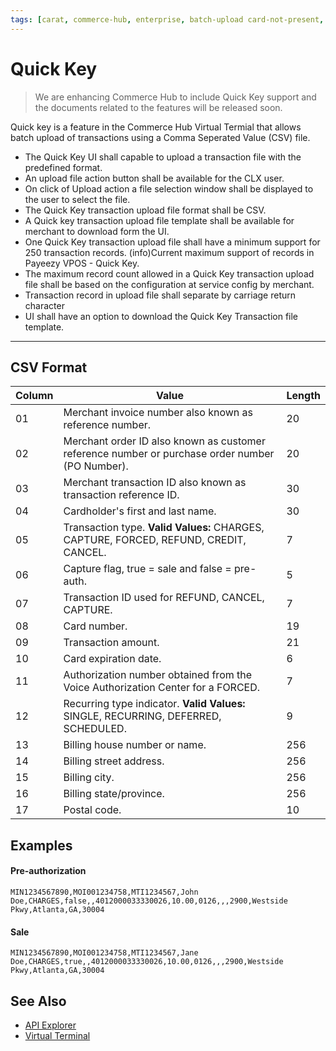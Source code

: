 ```yaml
---
tags: [carat, commerce-hub, enterprise, batch-upload card-not-present,  csv-format, virtual-terminal, online]
---
```


# Quick Key

<!-- theme: danger -->
> We are enhancing Commerce Hub to include Quick Key support and the documents related to the features will be released soon.

Quick key is a feature in the Commerce Hub Virtual Termial that allows batch upload of transactions using a Comma Seperated Value (CSV) file.

- The Quick Key UI shall capable to upload a transaction file with the predefined format.
- An upload file action button shall be available for the CLX user.
- On click of Upload action a file selection window shall be displayed to the user to select the file.
- The Quick Key transaction upload file format shall be CSV.
- A Quick key transaction upload file template shall be available for merchant to download form the UI.
- One Quick Key transaction upload file shall have a minimum support for 250 transaction records. (info)Current maximum support of records in Payeezy VPOS - Quick Key.
- The maximum record count allowed in a Quick Key transaction upload file shall be based on the configuration at service config by merchant.
- Transaction record in upload file shall separate by carriage return character
- UI shall have an option to download the Quick Key Transaction file template.

---

## CSV Format

| Column | Value | Length |
| ----- | ----- | ----- |
| 01 | Merchant invoice number also known as reference number. | 20 |
| 02 | Merchant order ID also known as customer reference number or purchase order number (PO Number). | 20 |
| 03 | Merchant transaction ID also known as transaction reference ID. | 30 |
| 04 | Cardholder's first and last name. | 30 |
| 05 | Transaction type. **Valid Values:** CHARGES, CAPTURE, FORCED, REFUND, CREDIT, CANCEL. | 7 |
| 06 | Capture flag, true = sale and false = pre-auth. | 5 |
| 07 | Transaction ID used for REFUND, CANCEL, CAPTURE. | 7 |
| 08 | Card number. | 19 |
| 09 | Transaction amount. | 21 |
| 10 | Card expiration date. | 6 |
| 11 | Authorization number obtained from the Voice Authorization Center for a FORCED. | 7 |
| 12 | Recurring type indicator. **Valid Values:** SINGLE, RECURRING, DEFERRED, SCHEDULED. | 9 |
| 13 | Billing house number or name. | 256 |
| 14 | Billing street address. | 256 |
| 15 | Billing city. | 256 |
| 16 | Billing state/province. | 256 | 
| 17 | Postal code. | 10 |

## Examples

#### Pre-authorization

`MIN1234567890,MOI001234758,MTI1234567,John Doe,CHARGES,false,,4012000033330026,10.00,0126,,,2900,Westside Pkwy,Atlanta,GA,30004`

#### Sale

`MIN1234567890,MOI001234758,MTI1234567,Jane Doe,CHARGES,true,,4012000033330026,10.00,0126,,,2900,Westside Pkwy,Atlanta,GA,30004`


## See Also


- [API Explorer](../api/?type=post&path=/payments/v1/charges)
- [Virtual Terminal](?path=docs/Online-Mobile-Digital/Virtual-Terminal/Virtual-Terminal.md)